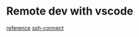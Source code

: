 # Remote dev with vscode

[reference](https://code.visualstudio.com/docs/remote/remote-overview)
[ssh-connect](https://code.visualstudio.com/docs/remote/ssh-tutorial)
